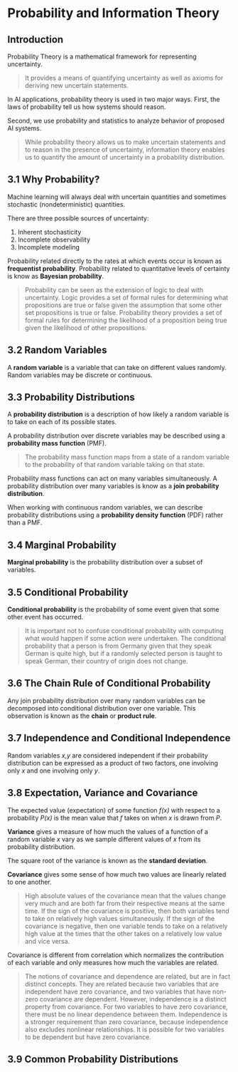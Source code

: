 # Probability and Information Theory

## Introduction

Probability Theory is a mathematical framework for representing uncertainty.

> It provides a means of quantifying uncertainty as well as axioms for deriving new uncertain statements.

In AI applications, probability theory is used in two major ways. First, the laws of probability tell us how systems should reason.

Second, we use probability and statistics to analyze behavior of proposed AI systems.

> While probability theory allows us to make uncertain statements and to reason in the presence of uncertainty, information theory enables us to quantify the amount of uncertainty in a probability distribution.

## 3.1 Why Probability?

Machine learning will always deal with uncertain quantities and sometimes stochastic (nondeterministic) quantities.

There are three possible sources of uncertainty:

1. Inherent stochasticity
1. Incomplete observability
1. Incomplete modeling

Probability related directly to the rates at which events occur is known as **frequentist probability**. Probability related to quantitative levels of certainty is know as **Bayesian probability**.

> Probability can be seen as the extension of logic to deal with uncertainty. Logic provides a set of formal rules for determining what propositions are true or false given the assumption that some other set propositions is true or false. Probability theory provides a set of formal rules for determining the likelihood of a proposition being true given the likelihood of other propositions.

## 3.2 Random Variables

A **random variable** is a variable that can take on different values randomly. Random variables may be discrete or continuous.

## 3.3 Probability Distributions

A **probability distribution** is a description of how likely a random variable is to take on each of its possible states.

A probability distribution over discrete variables may be described using a **probability mass function** (PMF).

> The probability mass function maps from a state of a random variable to the probability of that random variable taking on that state.

Probability mass functions can act on many variables simultaneously. A probability distribution over many variables is know as a **join probability distribution**.

When working with continuous random variables, we can describe probability distributions using a **probability density function** (PDF) rather than a PMF.

## 3.4 Marginal Probability

**Marginal probability** is the probability distribution over a subset of variables.

## 3.5 Conditional Probability

**Conditional probability** is the probability of some event given that some other event has occurred.

> It is important not to confuse conditional probability with computing what would happen if some action were undertaken. The conditional probability that a person is from Germany given that they speak German is quite high, but if a randomly selected person is taught to speak German, their country of origin does not change.

## 3.6 The Chain Rule of Conditional Probability

Any join probability distribution over many random variables can be decomposed into conditional distribution over one variable. This observation is known as the **chain** or **product rule**.

## 3.7 Independence and Conditional Independence

Random variables *x,y* are considered independent if their probability distribution can be expressed as a product of two factors, one involving only *x* and one involving only *y*.


## 3.8 Expectation, Variance and Covariance

The expected value (expectation) of some function *f(x)* with respect to a probability *P(x)* is the mean value that *f* takes on when *x* is drawn from *P*.

**Variance** gives a measure of how much the values of a function of a random variable *x* vary as we sample different values of *x* from its probability distribution.

The square root of the variance is known as the **standard deviation**.

**Covariance** gives some sense of how much two values are linearly related to one another.

> High absolute values of the covariance mean that the values change very much and are both far from their respective means at the same time. If the sign of the covariance is positive, then both variables tend to take on relatively high values simultaneously. If the sign of the covariance is negative, then one variable tends to take on a relatively high value at the times that the other takes on a relatively low value and vice versa.

Covariance is different from correlation which normalizes the contribution of each variable and only measures how much the variables are related.

> The notions of covariance and dependence are related, but are in fact distinct concepts. They are related because two variables that are independent have zero covariance, and two variables that have non-zero covariance are dependent. However, independence is a distinct property from covariance. For two variables to have zero covariance, there must be no linear dependence between them. Independence is a stronger requirement than zero covariance, because independence also excludes nonlinear relationships. It is possible for two variables to be dependent but have zero covariance.

## 3.9 Common Probability Distributions

